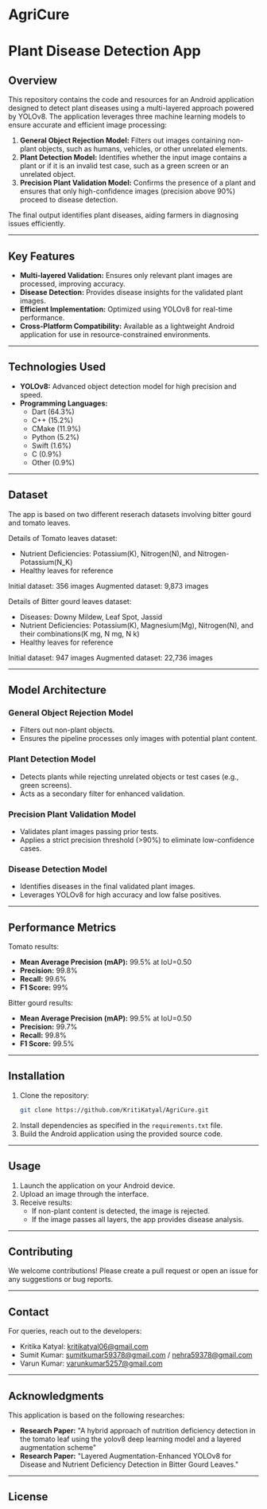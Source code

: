 # AgriCure
# Plant Disease Detection App

## Overview

This repository contains the code and resources for an Android application designed to detect plant diseases using a multi-layered approach powered by YOLOv8. The application leverages three machine learning models to ensure accurate and efficient image processing:

1. **General Object Rejection Model:** Filters out images containing non-plant objects, such as humans, vehicles, or other unrelated elements.
2. **Plant Detection Model:** Identifies whether the input image contains a plant or if it is an invalid test case, such as a green screen or an unrelated object.
3. **Precision Plant Validation Model:** Confirms the presence of a plant and ensures that only high-confidence images (precision above 90%) proceed to disease detection.

The final output identifies plant diseases, aiding farmers in diagnosing issues efficiently.

---

## Key Features

- **Multi-layered Validation:** Ensures only relevant plant images are processed, improving accuracy.
- **Disease Detection:** Provides disease insights for the validated plant images.
- **Efficient Implementation:** Optimized using YOLOv8 for real-time performance.
- **Cross-Platform Compatibility:** Available as a lightweight Android application for use in resource-constrained environments.

---

## Technologies Used

- **YOLOv8:** Advanced object detection model for high precision and speed.
- **Programming Languages:**
  - Dart (64.3%)
  - C++ (15.2%)
  - CMake (11.9%)
  - Python (5.2%)
  - Swift (1.6%)
  - C (0.9%)
  - Other (0.9%)

---

## Dataset

The app is based on two different reserach datasets involving bitter gourd and tomato leaves.

Details of Tomato leaves dataset: 
- Nutrient Deficiencies: Potassium(K), Nitrogen(N), and Nitrogen-Potassium(N_K) 
- Healthy leaves for reference

Initial dataset: 356 images
Augmented dataset: 9,873 images

Details of Bitter gourd leaves dataset:
- Diseases: Downy Mildew, Leaf Spot, Jassid
- Nutrient Deficiencies: Potassium(K), Magnesium(Mg), Nitrogen(N), and their combinations(K mg, N mg, N k)
- Healthy leaves for reference

Initial dataset: 947 images
Augmented dataset: 22,736 images

---

## Model Architecture

### General Object Rejection Model
- Filters out non-plant objects.
- Ensures the pipeline processes only images with potential plant content.

### Plant Detection Model
- Detects plants while rejecting unrelated objects or test cases (e.g., green screens).
- Acts as a secondary filter for enhanced validation.

### Precision Plant Validation Model
- Validates plant images passing prior tests.
- Applies a strict precision threshold (>90%) to eliminate low-confidence cases.

### Disease Detection Model
- Identifies diseases in the final validated plant images.
- Leverages YOLOv8 for high accuracy and low false positives.

---

## Performance Metrics
Tomato results:
- **Mean Average Precision (mAP):** 99.5% at IoU=0.50
- **Precision:** 99.8%
- **Recall:** 99.6%
- **F1 Score:** 99%

Bitter gourd results:
- **Mean Average Precision (mAP):** 99.5% at IoU=0.50
- **Precision:** 99.7%
- **Recall:** 99.8%
- **F1 Score:** 99.5%

---

## Installation

1. Clone the repository:
   ```bash
   git clone https://github.com/KritiKatyal/AgriCure.git
   ```
2. Install dependencies as specified in the `requirements.txt` file.
3. Build the Android application using the provided source code.

---

## Usage

1. Launch the application on your Android device.
2. Upload an image through the interface.
3. Receive results:
   - If non-plant content is detected, the image is rejected.
   - If the image passes all layers, the app provides disease analysis.

---

## Contributing

We welcome contributions! Please create a pull request or open an issue for any suggestions or bug reports.

---

## Contact

For queries, reach out to the developers:
- Kritika Katyal: kritikatyal06@gmail.com
- Sumit Kumar: sumitkumar59378@gmail.com / nehra59378@gmail.com
- Varun Kumar: varunkumar5257@gmail.com

---

## Acknowledgments
This application is based on the following researches:

- **Research Paper:** "A hybrid approach of nutrition deficiency detection in the tomato leaf using the yolov8 deep learning model and a layered augmentation scheme"
- **Research Paper:** "Layered Augmentation-Enhanced YOLOv8 for Disease and Nutrient Deficiency Detection in Bitter Gourd Leaves."
---

## License



